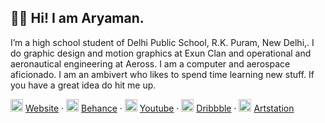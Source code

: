 ## 👋🏻 Hi! I am Aryaman.

I’m a high school student of Delhi Public School, R.K. Puram, New Delhi,. I do graphic design and motion graphics at Exun Clan and operational and aeronautical engineering at Aeross. I am a computer and aerospace aficionado. I am an ambivert who likes to spend time learning new stuff. If you have a great idea do hit me up.

<img src="https://aryaman.one/Images/icon.png" data-canonical-src="https://aryaman.one/Images/icon.png" width="20" height="20" /> [Website](https://aryaman.one/ "links") · 
<img src="https://a5.behance.net/e871687209d8ae65b81aa1dbe6c60d3be059cd69/img/site/favicon.ico?cb=264615658" width="20" height="20" /> [Behance](https://www.behance.net/aryamanchandra "links") · <img src="https://www.youtube.com/s/desktop/ebcf1b0f/img/favicon_48.png" width="20" height="20" /> [Youtube](https://www.youtube.com/channel/UCoGX05bLREPTR2s9VTHEbNw "links") ·  <img src="https://static.dribbble.com/assets/favicon-63b2904a073c89b52b19aa08cebc16a154bcf83fee8ecc6439968b1e6db569c7.ico" width="20" height="20" /> [Dribbble](https://dribbble.com/aryamanchandra "links") ·  <img src="https://www.artstation.com/assets/favicon-568cb631e5ed0dbf464edf6f3d1dcd4a.ico" width="20" height="20" /> [Artstation](https://www.artstation.com/aryamanchandra "links")


